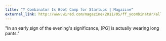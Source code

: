 ```yaml
---
title: "Y Combinator Is Boot Camp for Startups | Magazine"
external_link: http://www.wired.com/magazine/2011/05/ff_ycombinator/all/1?pid=5324
---
```

"In an early sign of the evening's significance, [PG] is actually wearing long
pants."

